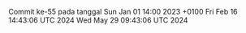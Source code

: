 Commit ke-55 pada tanggal Sun Jan 01 14:00 2023 +0100
Fri Feb 16 14:43:06 UTC 2024
Wed May 29 09:43:06 UTC 2024

